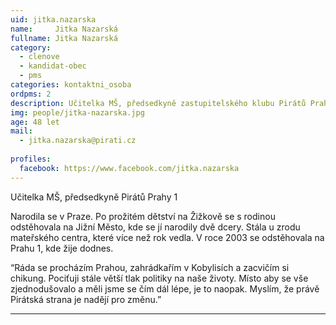 ```yaml
---
uid: jitka.nazarska
name:     Jitka Nazarská
fullname: Jitka Nazarská 
category:
  - clenove
  - kandidat-obec
  - pms
categories: kontaktni_osoba    
ordpms: 2
description: Učitelka MŠ, předsedkyně zastupitelského klubu Pirátů Prahy 1 a  místpředsedkyně Pirátů Prahy 1
img: people/jitka-nazarska.jpg
age: 48 let
mail:
  - jitka.nazarska@pirati.cz
 
profiles:
  facebook: https://www.facebook.com/jitka.nazarska
---
```


Učitelka MŠ, předsedkyně Pirátů Prahy 1

Narodila se v Praze. Po prožitém dětství na Žižkově se s rodinou odstěhovala na Jižní Město, kde se jí narodily dvě dcery. Stála u  zrodu mateřského centra, které více než rok vedla. V roce 2003 se odstěhovala na Prahu 1, kde žije dodnes. 

“Ráda se procházím Prahou, zahrádkařím v Kobylisích a zacvičím si chikung. 
Pociťuji stále větší tlak politiky na naše životy. Místo aby se vše zjednodušovalo a měli jsme se čím dál lépe, je to naopak. Myslím, že právě Pirátská strana je nadějí pro změnu.”

---